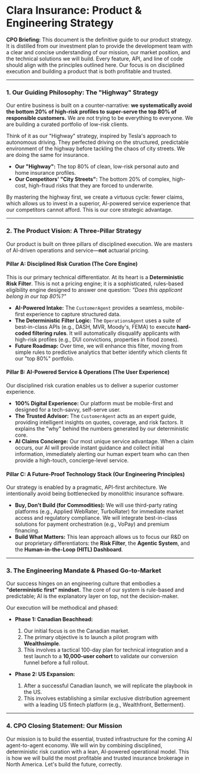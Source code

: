 # Clara Insurance: Product & Engineering Strategy

**CPO Briefing:** This document is the definitive guide to our product strategy. It is distilled from our investment plan to provide the development team with a clear and concise understanding of our mission, our market position, and the technical solutions we will build. Every feature, API, and line of code should align with the principles outlined here. Our focus is on disciplined execution and building a product that is both profitable and trusted.

---

### 1. Our Guiding Philosophy: The "Highway" Strategy

Our entire business is built on a counter-narrative: **we systematically avoid the bottom 20% of high-risk profiles to super-serve the top 80% of responsible customers.** We are not trying to be everything to everyone. We are building a curated portfolio of low-risk clients.

Think of it as our "Highway" strategy, inspired by Tesla's approach to autonomous driving. They perfected driving on the structured, predictable environment of the highway before tackling the chaos of city streets. We are doing the same for insurance.

- **Our "Highway":** The top 80% of clean, low-risk personal auto and home insurance profiles.
- **Our Competitors' "City Streets":** The bottom 20% of complex, high-cost, high-fraud risks that they are forced to underwrite.

By mastering the highway first, we create a virtuous cycle: fewer claims, which allows us to invest in a superior, AI-powered service experience that our competitors cannot afford. This is our core strategic advantage.

---

### 2. The Product Vision: A Three-Pillar Strategy

Our product is built on three pillars of disciplined execution. We are masters of AI-driven operations and service—**not** actuarial pricing.

#### **Pillar A: Disciplined Risk Curation (The Core Engine)**

This is our primary technical differentiator. At its heart is a **Deterministic Risk Filter**. This is not a pricing engine; it is a sophisticated, rules-based eligibility engine designed to answer one question: *"Does this applicant belong in our top 80%?"*

- **AI-Powered Intake:** The `CustomerAgent` provides a seamless, mobile-first experience to capture structured data.
- **The Deterministic Filter Logic:** The `OperationsAgent` uses a suite of best-in-class APIs (e.g., DASH, MVR, Moody's, FEMA) to execute **hard-coded filtering rules**. It will automatically disqualify applicants with high-risk profiles (e.g., DUI convictions, properties in flood zones).
- **Future Roadmap:** Over time, we will enhance this filter, moving from simple rules to predictive analytics that better identify which clients fit our "top 80%" portfolio.

#### **Pillar B: AI-Powered Service & Operations (The User Experience)**

Our disciplined risk curation enables us to deliver a superior customer experience.

- **100% Digital Experience:** Our platform must be mobile-first and designed for a tech-savvy, self-serve user.
- **The Trusted Advisor:** The `CustomerAgent` acts as an expert guide, providing intelligent insights on quotes, coverage, and risk factors. It explains the "why" behind the numbers generated by our deterministic core.
- **AI Claims Concierge:** Our most unique service advantage. When a claim occurs, our AI will provide instant guidance and collect initial information, immediately alerting our human expert team who can then provide a high-touch, concierge-level service.

#### **Pillar C: A Future-Proof Technology Stack (Our Engineering Principles)**

Our strategy is enabled by a pragmatic, API-first architecture. We intentionally avoid being bottlenecked by monolithic insurance software.

- **Buy, Don't Build (for Commodities):** We will use third-party rating platforms (e.g., Applied WebRater, TurboRater) for immediate market access and regulatory compliance. We will integrate best-in-class solutions for payment orchestration (e.g., VoPay) and premium financing.
- **Build What Matters:** This lean approach allows us to focus our R&D on our proprietary differentiators: the **Risk Filter**, the **Agentic System**, and the **Human-in-the-Loop (HITL) Dashboard**.

---

### 3. The Engineering Mandate & Phased Go-to-Market

Our success hinges on an engineering culture that embodies a **"deterministic first" mindset.** The core of our system is rule-based and predictable; AI is the explanatory layer on top, not the decision-maker.

Our execution will be methodical and phased:

- **Phase 1: Canadian Beachhead:**
    1. Our initial focus is on the Canadian market.
    2. The primary objective is to launch a pilot program with **Wealthsimple**.
    3. This involves a tactical 100-day plan for technical integration and a test launch to a **10,000-user cohort** to validate our conversion funnel before a full rollout.

- **Phase 2: US Expansion:**
    1. After a successful Canadian launch, we will replicate the playbook in the US.
    2. This involves establishing a similar exclusive distribution agreement with a leading US fintech platform (e.g., Wealthfront, Betterment).

---

### 4. CPO Closing Statement: Our Mission

Our mission is to build the essential, trusted infrastructure for the coming AI agent-to-agent economy. We will win by combining disciplined, deterministic risk curation with a lean, AI-powered operational model. This is how we will build the most profitable and trusted insurance brokerage in North America. Let's build the future, correctly.
